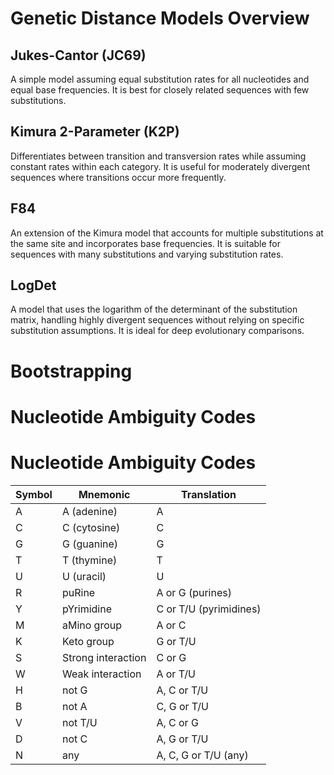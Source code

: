 # Genetic Distance Models Overview

## Jukes-Cantor (JC69)
A simple model assuming equal substitution rates for all nucleotides and equal base frequencies. It is best for closely related sequences with few substitutions.

## Kimura 2-Parameter (K2P)
Differentiates between transition and transversion rates while assuming constant rates within each category. It is useful for moderately divergent sequences where transitions occur more frequently.

## F84
An extension of the Kimura model that accounts for multiple substitutions at the same site and incorporates base frequencies. It is suitable for sequences with many substitutions and varying substitution rates.

## LogDet
A model that uses the logarithm of the determinant of the substitution matrix, handling highly divergent sequences without relying on specific substitution assumptions. It is ideal for deep evolutionary comparisons.

# Bootstrapping 



# Nucleotide Ambiguity Codes
# Nucleotide Ambiguity Codes

| Symbol 	|  Mnemonic     		| Translation             		|
| ------------ | -------------------------	|----------------------------------	|
|   A	 	| A (adenine)		| A                       		|
|   C	 	| C (cytosine)		| C                      		|
|   G	 	| G (guanine)		| G                       		|
|   T	 	| T (thymine)		| T                       		|
|   U	 	| U (uracil)			| U                       		|
|   R	 	| puRine			| A or G (purines)        	|
|   Y	 	| pYrimidine		| C or T/U (pyrimidines)  	|
|   M	 	| aMino group		| A or C                  		|
|   K	 	| Keto group		| G or T/U                		|
|   S	 	| Strong interaction	| C or G                  		|
|   W	 	| Weak interaction	|  A or T/U                		|
|   H	 	| not G			| A, C or T/U             		|
|   B	 	| not A			| C, G or T/U             		|
|   V	 	| not T/U			| A, C or G               		|
|   D	 	| not C			| A, G or T/U             		|
|   N	 	| any				| A, C, G or T/U (any)    	|
